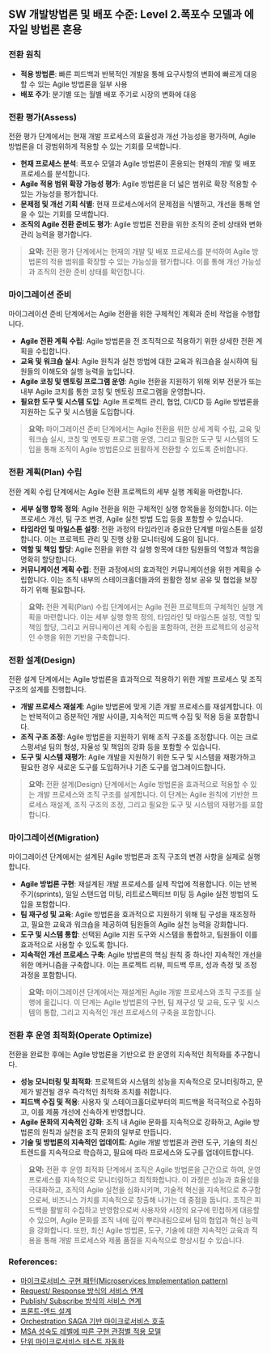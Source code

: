 ## SW 개발방법론 및 배포 수준: Level 2.폭포수 모델과 에자일 방법론 혼용

### 전환 원칙
- **적용 방법론**: 빠른 피드백과 반복적인 개발을 통해 요구사항의 변화에 빠르게 대응할 수 있는 Agile 방법론을 일부 사용
- **배포 주기**: 분기별 또는 월별 배포 주기로 시장의 변화에 대응

### 전환 평가(Assess)
전환 평가 단계에서는 현재 개발 프로세스의 효율성과 개선 가능성을 평가하며, Agile 방법론을 더 광범위하게 적용할 수 있는 기회를 모색합니다.
- **현재 프로세스 분석**: 폭포수 모델과 Agile 방법론이 혼용되는 현재의 개발 및 배포 프로세스를 분석합니다.
- **Agile 적용 범위 확장 가능성 평가**: Agile 방법론을 더 넓은 범위로 확장 적용할 수 있는 가능성을 평가합니다.
- **문제점 및 개선 기회 식별**: 현재 프로세스에서의 문제점을 식별하고, 개선을 통해 얻을 수 있는 기회를 모색합니다.
- **조직의 Agile 전환 준비도 평가**: Agile 방법론 전환을 위한 조직의 준비 상태와 변화 관리 능력을 평가합니다.

> **요약:** 전환 평가 단계에서는 현재의 개발 및 배포 프로세스를 분석하여 Agile 방법론의 적용 범위를 확장할 수 있는 가능성을 평가합니다. 이를 통해 개선 가능성과 조직의 전환 준비 상태를 확인합니다.

### 마이그레이션 준비
마이그레이션 준비 단계에서는 Agile 전환을 위한 구체적인 계획과 준비 작업을 수행합니다.
- **Agile 전환 계획 수립**: Agile 방법론을 전 조직적으로 적용하기 위한 상세한 전환 계획을 수립합니다.
- **교육 및 워크숍 실시**: Agile 원칙과 실천 방법에 대한 교육과 워크숍을 실시하여 팀원들의 이해도와 실행 능력을 높입니다.
- **Agile 코칭 및 멘토링 프로그램 운영**: Agile 전환을 지원하기 위해 외부 전문가 또는 내부 Agile 코치를 통한 코칭 및 멘토링 프로그램을 운영합니다.
- **필요한 도구 및 시스템 도입**: Agile 프로젝트 관리, 협업, CI/CD 등 Agile 방법론을 지원하는 도구 및 시스템을 도입합니다.

> **요약:** 마이그레이션 준비 단계에서는 Agile 전환을 위한 상세 계획 수립, 교육 및 워크숍 실시, 코칭 및 멘토링 프로그램 운영, 그리고 필요한 도구 및 시스템의 도입을 통해 조직이 Agile 방법론으로 원활하게 전환할 수 있도록 준비합니다.

### 전환 계획(Plan) 수립
전환 계획 수립 단계에서는 Agile 전환 프로젝트의 세부 실행 계획을 마련합니다.
- **세부 실행 항목 정의**: Agile 전환을 위한 구체적인 실행 항목들을 정의합니다. 이는 프로세스 개선, 팀 구조 변경, Agile 실천 방법 도입 등을 포함할 수 있습니다.
- **타임라인 및 마일스톤 설정**: 전환 과정의 타임라인과 중요한 단계별 마일스톤을 설정합니다. 이는 프로젝트 관리 및 진행 상황 모니터링에 도움이 됩니다.
- **역할 및 책임 할당**: Agile 전환을 위한 각 실행 항목에 대한 팀원들의 역할과 책임을 명확히 할당합니다.
- **커뮤니케이션 계획 수립**: 전환 과정에서의 효과적인 커뮤니케이션을 위한 계획을 수립합니다. 이는 조직 내부의 스테이크홀더들과의 원활한 정보 공유 및 협업을 보장하기 위해 필요합니다.

> **요약:** 전환 계획(Plan) 수립 단계에서는 Agile 전환 프로젝트의 구체적인 실행 계획을 마련합니다. 이는 세부 실행 항목 정의, 타임라인 및 마일스톤 설정, 역할 및 책임 할당, 그리고 커뮤니케이션 계획 수립을 포함하여, 전환 프로젝트의 성공적인 수행을 위한 기반을 구축합니다.

### 전환 설계(Design)
전환 설계 단계에서는 Agile 방법론을 효과적으로 적용하기 위한 개발 프로세스 및 조직 구조의 설계를 진행합니다.
- **개발 프로세스 재설계**: Agile 방법론에 맞게 기존 개발 프로세스를 재설계합니다. 이는 반복적이고 증분적인 개발 사이클, 지속적인 피드백 수집 및 적용 등을 포함합니다.
- **조직 구조 조정**: Agile 방법론을 지원하기 위해 조직 구조를 조정합니다. 이는 크로스펑셔널 팀의 형성, 자율성 및 책임의 강화 등을 포함할 수 있습니다.
- **도구 및 시스템 재평가**: Agile 개발을 지원하기 위한 도구 및 시스템을 재평가하고 필요한 경우 새로운 도구를 도입하거나 기존 도구를 업그레이드합니다.

> **요약:** 전환 설계(Design) 단계에서는 Agile 방법론을 효과적으로 적용할 수 있는 개발 프로세스와 조직 구조를 설계합니다. 이 단계는 Agile 원칙에 기반한 프로세스 재설계, 조직 구조의 조정, 그리고 필요한 도구 및 시스템의 재평가를 포함합니다.

### 마이그레이션(Migration)
마이그레이션 단계에서는 설계된 Agile 방법론과 조직 구조의 변경 사항을 실제로 실행합니다.
- **Agile 방법론 구현**: 재설계된 개발 프로세스를 실제 작업에 적용합니다. 이는 반복주기(sprints), 일일 스탠드업 미팅, 리트로스펙티브 미팅 등 Agile 실천 방법의 도입을 포함합니다.
- **팀 재구성 및 교육**: Agile 방법론을 효과적으로 지원하기 위해 팀 구성을 재조정하고, 필요한 교육과 워크숍을 제공하여 팀원들의 Agile 실천 능력을 강화합니다.
- **도구 및 시스템 통합**: 선택된 Agile 지원 도구와 시스템을 통합하고, 팀원들이 이를 효과적으로 사용할 수 있도록 합니다.
- **지속적인 개선 프로세스 구축**: Agile 방법론의 핵심 원칙 중 하나인 지속적인 개선을 위한 메커니즘을 구축합니다. 이는 프로젝트 리뷰, 피드백 루프, 성과 측정 및 조정 과정을 포함합니다.

> **요약:** 마이그레이션 단계에서는 재설계된 Agile 개발 프로세스와 조직 구조를 실행에 옮깁니다. 이 단계는 Agile 방법론의 구현, 팀 재구성 및 교육, 도구 및 시스템의 통합, 그리고 지속적인 개선 프로세스의 구축을 포함합니다.

### 전환 후 운영 최적화(Operate Optimize)
전환을 완료한 후에는 Agile 방법론을 기반으로 한 운영의 지속적인 최적화를 추구합니다.
- **성능 모니터링 및 최적화**: 프로젝트와 시스템의 성능을 지속적으로 모니터링하고, 문제가 발견될 경우 즉각적인 최적화 조치를 취합니다.
- **피드백 수집 및 적용**: 사용자 및 스테이크홀더로부터의 피드백을 적극적으로 수집하고, 이를 제품 개선에 신속하게 반영합니다.
- **Agile 문화의 지속적인 강화**: 조직 내 Agile 문화를 지속적으로 강화하고, Agile 방법론의 원칙과 실천을 조직 문화의 일부로 만듭니다.
- **기술 및 방법론의 지속적인 업데이트**: Agile 개발 방법론과 관련 도구, 기술의 최신 트렌드를 지속적으로 학습하고, 필요에 따라 프로세스와 도구를 업데이트합니다.

> **요약:** 전환 후 운영 최적화 단계에서 조직은 Agile 방법론을 근간으로 하여, 운영 프로세스를 지속적으로 모니터링하고 최적화합니다. 이 과정은 성능과 효율성을 극대화하고, 조직의 Agile 실천을 심화시키며, 기술적 혁신을 지속적으로 추구함으로써, 비즈니스 가치를 지속적으로 창출해 나가는 데 중점을 둡니다. 조직은 피드백을 활발히 수집하고 반영함으로써 사용자와 시장의 요구에 민첩하게 대응할 수 있으며, Agile 문화를 조직 내에 깊이 뿌리내림으로써 팀의 협업과 혁신 능력을 강화합니다. 또한, 최신 Agile 방법론, 도구, 기술에 대한 지속적인 교육과 적용을 통해 개발 프로세스와 제품 품질을 지속적으로 향상시킬 수 있습니다.

### References:
- <a href="https://www.msaschool.io/operation/planning/avatar-patten/" target="_blank">마이크로서비스 구현 패턴(Microservices Implementation pattern)</a>
- <a href="https://www.msaschool.io/operation/planning/avatar-patten/" target="_blank">Request/ Response 방식의 서비스 연계</a>
- <a href="https://intro-kor.msaez.io/development/pub-sub/" target="_blank">Publish/ Subscribe 방식의 서비스 연계</a>
- <a href="https://www.msaschool.io/operation/design/design-eight/" target="_blank">프론트-엔드 설계</a>
- <a href="https://intro-kor.msaez.io/development/choreography-saga/" target="_blank">Orchestration SAGA 기반 마이크로서비스 호출</a>
- <a href="https://www.msaschool.io/operation/planning/planning/" target="_blank">MSA 성숙도 레벨에 따른 구현 관점별 적용 모델</a>
- <a href="https://intro-kor.msaez.io/custom-template/unit-test/" target="_blank">단위 마이크로서비스 테스트 자동화</a>
